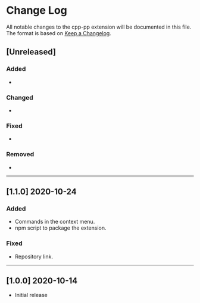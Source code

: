 # Change Log

All notable changes to the cpp-pp extension will be documented in this file. The format is based on [Keep a Changelog](http://keepachangelog.com/en/1.0.0/).

## [Unreleased]

### Added

* 

### Changed

* 

### Fixed

* 

### Removed

* 

---

## [1.1.0] 2020-10-24

### Added

* Commands in the context menu.
* npm script to package the extension.

### Fixed

* Repository link.

---

## [1.0.0] 2020-10-14

* Initial release
